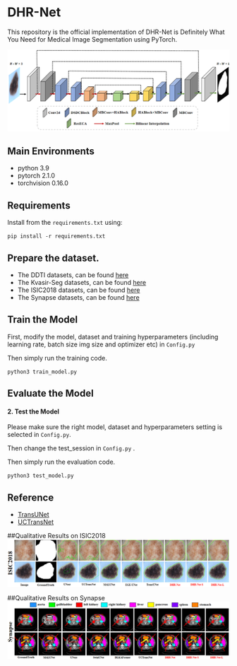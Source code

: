 # DHR-Net

This repository is the official implementation of DHR-Net is Definitely What You Need for
Medical Image Segmentation using PyTorch.

![DHR-Net](Fig/model.jpg)



## Main Environments

- python 3.9
- pytorch 2.1.0
- torchvision 0.16.0



## Requirements

Install from the `requirements.txt` using:

```
pip install -r requirements.txt
```



## Prepare the dataset.

- The DDTI datasets, can be found [here](https://drive.google.com/drive/folders/1za9f38XKx-VYPxxb_xx83Dpk-Wg3Yaw8?usp=sharing)
- The Kvasir-Seg  datasets, can be found [here](https://link.zhihu.com/?target=https%3A//datasets.simula.no/downloads/kvasir-seg.zip)
- The  ISIC2018 datasets, can be found [here](https://challenge.isic-archive.com/data/)
- The Synapse datasets, can be found [here](https://drive.google.com/drive/folders/1Vofe2TSVry0FZYLNisvPKvR_67aSj0ml?usp=sharing)




## Train the Model

First, modify the model, dataset and training hyperparameters (including learning rate, batch size img size and optimizer etc) in `Config.py`

Then simply run the training code.

```
python3 train_model.py
```



## Evaluate the Model

#### 2. Test the Model

Please make sure the right model, dataset and hyperparameters setting  is selected in `Config.py`. 

Then change the test_session in `Config.py` .

Then simply run the evaluation code.

```
python3 test_model.py
```



## Reference

- [TransUNet](https://github.com/Beckschen/TransUNet)
- [UCTransNet](https://github.com/McGregorWwww/UCTransNet)



##Qualitative Results on ISIC2018
![DHR-Net](Fig/qual_2018.jpg)

##Qualitative Results on Synapse
![DHR-Net](Fig/qual_Synapse.jpg)




